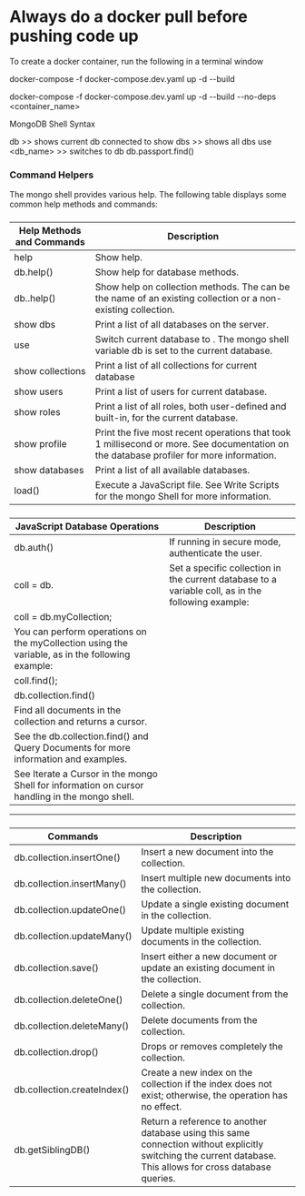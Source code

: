<h1>Always do a docker pull before pushing code up</h1>

To create a docker container, run the following in a terminal window

docker-compose -f docker-compose.dev.yaml up -d --build


docker-compose -f docker-compose.dev.yaml up -d --build --no-deps <container_name>


MongoDB Shell Syntax

db >> shows current db connected to
show dbs >> shows all dbs
use <db_name> >> switches to db
db.passport.find()

<h3>Command Helpers</h3>
The mongo shell provides various help. The following table displays some common help methods and commands:

###
| Help Methods and Commands	|Description|
--------------------|--------------------
|help	|Show help.|
|db.help()	|Show help for database methods.|
|db.<collection>.help()	|Show help on collection methods. The <collection> can be the name of an existing collection or a non-existing collection.|
|show dbs	|Print a list of all databases on the server.|
|use <db>	|Switch current database to <db>. The mongo shell variable db is set to the current database.|
|show collections	|Print a list of all collections for current database|
|show users	|Print a list of users for current database.|
|show roles	|Print a list of all roles, both user-defined and built-in, for the current database.|
|show profile	|Print the five most recent operations that took 1 millisecond or more. See documentation on the database profiler for more information.|
|show databases	|Print a list of all available databases.|
|load()	|Execute a JavaScript file. See Write Scripts for the mongo Shell for more information.|

###
|JavaScript Database Operations	|Description|
----------------------|----------------------
|db.auth()	|If running in secure mode, authenticate the user.|
|coll = db.<collection> |Set a specific collection in the current database to a variable coll, as in the following example:|
|coll = db.myCollection;|
You can perform operations on the myCollection using the variable, as in the following example:|
|coll.find();|
|db.collection.find()	
Find all documents in the collection and returns a cursor.|
|See the db.collection.find() and Query Documents for more information and examples.|
|See Iterate a Cursor in the mongo Shell for information on cursor handling in the mongo shell.|

------------------------------
###
| Commands | Description |                     
------------- | -------------
|db.collection.insertOne() |	Insert a new document into the collection.|
|db.collection.insertMany()	|Insert multiple new documents into the collection.|
|db.collection.updateOne()	|Update a single existing document in the collection.|
|db.collection.updateMany()	|Update multiple existing documents in the collection.|
|db.collection.save()	|Insert either a new document or update an existing document in the collection.|
|db.collection.deleteOne()	|Delete a single document from the collection.|
|db.collection.deleteMany()	|Delete documents from the collection.|
|db.collection.drop()	|Drops or removes completely the collection.|
|db.collection.createIndex()	|Create a new index on the collection if the index does not exist; otherwise, the operation has no effect.|
|db.getSiblingDB()	|Return a reference to another database using this same connection without explicitly switching the current database. This allows for cross database queries.|
